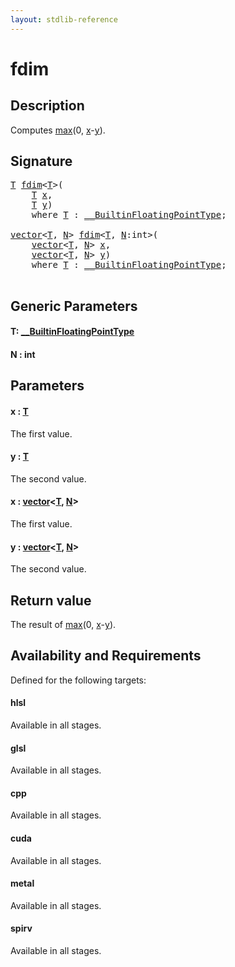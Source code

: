 ```yaml
---
layout: stdlib-reference
---
```


# fdim

## Description

Computes <span class='code'><a href="max.html">max</a>(0, <a href="max.html#decl-x" class="code_param">x</a>-<a href="max.html#decl-y" class="code_param">y</a>)</span>.



## Signature 

<pre>
<a href="fdim.html#typeparam-T" class="code_type">T</a> <a href="fdim.html">fdim</a>&lt;<a href="fdim.html#typeparam-T" class="code_type">T</a>&gt;(
    <a href="fdim.html#typeparam-T" class="code_type">T</a> <a href="fdim.html#decl-x" class="code_param">x</a>,
    <a href="fdim.html#typeparam-T" class="code_type">T</a> <a href="fdim.html#decl-y" class="code_param">y</a>)
    <span class='code_keyword'>where</span> <a href="fdim.html#typeparam-T" class="code_type">T</a> : <a href="index.html" class="code_type">__BuiltinFloatingPointType</a>;

<a href="index.html" class="code_type">vector</a>&lt;<a href="fdim.html#typeparam-T" class="code_type">T</a>, <a href="fdim.html#decl-N" class="code_var">N</a>&gt; <a href="fdim.html">fdim</a>&lt;<a href="fdim.html#typeparam-T" class="code_type">T</a>, <a href="fdim.html#decl-N" class="code_var">N</a>:<span class="code_keyword">int</span>&gt;(
    <a href="index.html" class="code_type">vector</a>&lt;<a href="fdim.html#typeparam-T" class="code_type">T</a>, <a href="fdim.html#decl-N" class="code_var">N</a>&gt; <a href="fdim.html#decl-x" class="code_param">x</a>,
    <a href="index.html" class="code_type">vector</a>&lt;<a href="fdim.html#typeparam-T" class="code_type">T</a>, <a href="fdim.html#decl-N" class="code_var">N</a>&gt; <a href="fdim.html#decl-y" class="code_param">y</a>)
    <span class='code_keyword'>where</span> <a href="fdim.html#typeparam-T" class="code_type">T</a> : <a href="index.html" class="code_type">__BuiltinFloatingPointType</a>;

</pre>

## Generic Parameters

####  <a id="typeparam-T"></a>T: [\_\_BuiltinFloatingPointType](../interfaces/0_builtinfloatingpointtype-029hm/index)
####  <a id="decl-N"></a>N  : int

## Parameters

####  <a id="decl-x"></a>x  : [T](fdim#typeparam-T)
The first value.

####  <a id="decl-y"></a>y  : [T](fdim#typeparam-T)
The second value.

####  <a id="decl-x"></a>x  : [vector](../types/vector/index)\<[T](../types/vector/index#typeparam-T), [N](../types/vector/index#decl-N)\>
The first value.

####  <a id="decl-y"></a>y  : [vector](../types/vector/index)\<[T](../types/vector/index#typeparam-T), [N](../types/vector/index#decl-N)\>
The second value.


## Return value
The result of <span class='code'><a href="max.html">max</a>(0, <a href="max.html#decl-x" class="code_param">x</a>-<a href="max.html#decl-y" class="code_param">y</a>)</span>.


## Availability and Requirements

Defined for the following targets:

#### hlsl
Available in all stages.

#### glsl
Available in all stages.

#### cpp
Available in all stages.

#### cuda
Available in all stages.

#### metal
Available in all stages.

#### spirv
Available in all stages.




